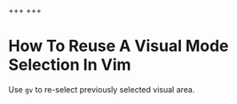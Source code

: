 +++
+++

# How To Reuse A Visual Mode Selection In Vim

Use `gv` to re-select previously selected visual area.

